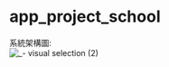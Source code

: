 # app_project_school  

系統架構圖:  
![_- visual selection (2)](https://github.com/user-attachments/assets/8837d834-d9e9-49a6-8d45-498d4d4bab76)

 
 
